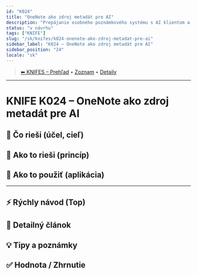 ```yaml
---
id: "K024"
title: "OneNote ako zdroj metadát pre AI"
description: "Prepájanie osobného poznámkového systému s AI klientom a projektmi"
status: "v návrhu"
tags: ["KNIFE"]
slug: "/sk/knifes/k024-onenote-ako-zdroj-metadat-pre-ai"
sidebar_label: "K024 – OneNote ako zdroj metadát pre AI"
sidebar_position: "24"
locale: "sk"
---
```

<!-- body:start -->

<!-- nav:knifes -->
> [⬅ KNIFES – Prehľad](../KNIFEsOverview.md) • [Zoznam](../KNIFE_Overview_List.md) • [Detaily](../KNIFE_Overview_Details.md)
---
# KNIFE K024 – OneNote ako zdroj metadát pre AI

## 🎯 Čo rieši (účel, cieľ)

## 🧩 Ako to rieši (princíp)

## 🧪 Ako to použiť (aplikácia)

---

## ⚡ Rýchly návod (Top)

## 📜 Detailný článok

## 💡 Tipy a poznámky

## ✅ Hodnota / Zhrnutie
